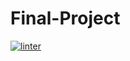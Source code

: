 # Final-Project
 [![linter](https://github.com/Angelina-Rajesh/Final-Project/workflows/linter/badge.svg)](https://github.com/marketplace/actions/super-linter)
